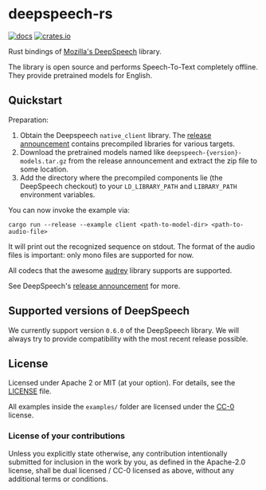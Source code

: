 # deepspeech-rs

[![docs](https://docs.rs/deepspeech/badge.svg)](https://docs.rs/crate/deepspeech)
[![crates.io](https://img.shields.io/crates/v/deepspeech.svg)](https://crates.io/crates/deepspeech)

Rust bindings of [Mozilla's DeepSpeech](https://github.com/mozilla/DeepSpeech) library.

The library is open source and performs Speech-To-Text completely offline. They provide pretrained models for English.

## Quickstart

Preparation:

1. Obtain the Deepspeech `native_client` library. The [release announcement] contains precompiled libraries for various targets.
2. Download the pretrained models named like `deepspeech-{version}-models.tar.gz` from the release announcement and extract the zip file to some location.
3. Add the directory where the precompiled components lie (the DeepSpeech checkout) to your `LD_LIBRARY_PATH` and `LIBRARY_PATH` environment variables.

You can now invoke the example via:

```
cargo run --release --example client <path-to-model-dir> <path-to-audio-file>
```

It will print out the recognized sequence on stdout. The format of the audio files is important: only mono files are supported for now.

All codecs that the awesome [audrey](https://github.com/RustAudio/audrey) library supports are supported.

See DeepSpeech's [release announcement] for more.

[release announcement]: https://github.com/mozilla/DeepSpeech/releases/tag/v0.6.0

## Supported versions of DeepSpeech

We currently support version `0.6.0` of the DeepSpeech library.
We will always try to provide compatibility with the most recent release possible.

## License

Licensed under Apache 2 or MIT (at your option). For details, see the [LICENSE](LICENSE) file.

All examples inside the `examples/` folder are licensed under the
[CC-0](https://creativecommons.org/publicdomain/zero/1.0/) license.

### License of your contributions

Unless you explicitly state otherwise, any contribution intentionally submitted for
inclusion in the work by you, as defined in the Apache-2.0 license,
shall be dual licensed / CC-0 licensed as above, without any additional terms or conditions.
